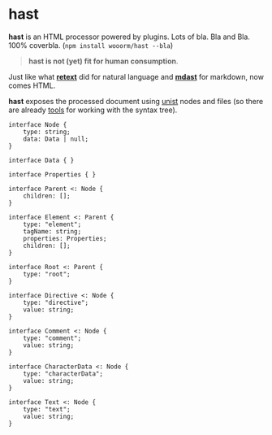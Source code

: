 # hast

<!--lint disable no-html-->

**hast** is an HTML processor powered by plugins. Lots of bla. Bla and Bla.
100% coverbla. (`npm install wooorm/hast --bla`)

> **hast is not (yet) fit for human consumption**.

Just like what [**retext**](https://github.com/wooorm/retext) did for natural
language and [**mdast**](https://github.com/wooorm/mdast) for markdown, now
comes HTML.

**hast** exposes the processed document using [unist](https://github.com/wooorm/unist)
nodes and files (so there are already [tools](https://github.com/wooorm/unist#unist-node-utilties)
for working with the syntax tree).

```idl
interface Node {
    type: string;
    data: Data | null;
}

interface Data { }

interface Properties { }

interface Parent <: Node {
    children: [];
}

interface Element <: Parent {
    type: "element";
    tagName: string;
    properties: Properties;
    children: [];
}

interface Root <: Parent {
    type: "root";
}

interface Directive <: Node {
    type: "directive";
    value: string;
}

interface Comment <: Node {
    type: "comment";
    value: string;
}

interface CharacterData <: Node {
    type: "characterData";
    value: string;
}

interface Text <: Node {
    type: "text";
    value: string;
}
```
